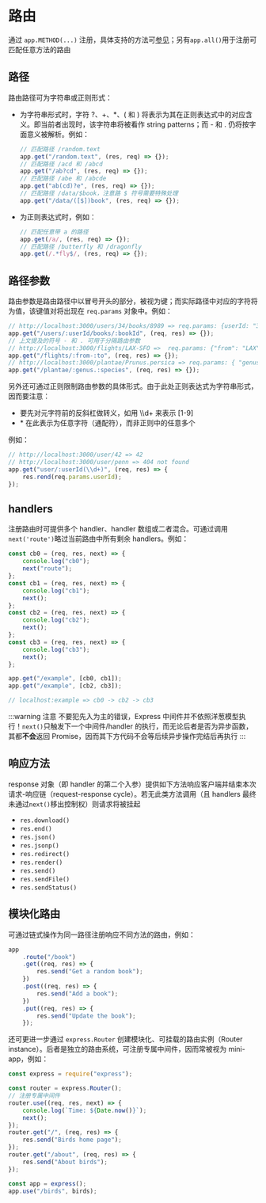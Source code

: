 # 路由

通过 `app.METHOD(...)` 注册，具体支持的方法可[参见](http://expressjs.com/en/4x/api.html#app.METHOD)；另有`app.all()`用于注册可匹配任意方法的路由

## 路径

路由路径可为字符串或正则形式：

- 为字符串形式时，字符 ?、+、\*、( 和 ) 将表示为其在正则表达式中的对应含义。即当前者出现时，该字符串将被看作 string patterns；而 - 和 . 仍将按字面意义被解析。例如：

  ```js
  // 匹配路径 /random.text
  app.get("/random.text", (res, req) => {});
  // 匹配路径 /acd 和 /abcd
  app.get("/ab?cd", (res, req) => {});
  // 匹配路径 /abe 和 /abcde
  app.get("ab(cd)?e", (res, req) => {});
  // 匹配路径 /data/$book，注意路 $ 符号需要特殊处理
  app.get("/data/([$])book", (res, req) => {});
  ```

- 为正则表达式时，例如：

  ```js
  // 匹配任意带 a 的路径
  app.get(/a/, (res, req) => {});
  // 匹配路径 /butterfly 和 /dragonfly
  app.get(/.*fly$/, (res, req) => {});
  ```

## 路径参数

路由参数是路由路径中以冒号开头的部分，被视为键；而实际路径中对应的字符将为值，该键值对将出现在 `req.params` 对象中。例如：

```js
// http://localhost:3000/users/34/books/8989 => req.params: {userId: "34", bookId: "8989"}
app.get("/users/:userId/books/:bookId", (req, res) => {});
// 上文提及的符号 - 和 . 可用于分隔路由参数
// http://localhost:3000/flights/LAX-SFO =>  req.params: {"from": "LAX", "to": "SFO"}
app.get("/flights/:from-:to", (req, res) => {});
// http://localhost:3000/plantae/Prunus.persica => req.params: { "genus": "Prunus", "species": "persica" }
app.get("/plantae/:genus.:species", (req, res) => {});
```

另外还可通过正则限制路由参数的具体形式。由于此处正则表达式为字符串形式，因而要注意：

- 要先对元字符前的反斜杠做转义，如用 \\\\d+ 来表示 [1-9]
- \* 在此表示为任意字符（通配符），而非正则中的任意多个

例如：

```js
// http://localhost:3000/user/42 => 42
// http://localhost:3000/user/penn => 404 not found
app.get("user/:userId(\\d+)", (req, res) => {
	res.rend(req.params.userId);
});
```

## handlers

注册路由时可提供多个 handler、handler 数组或二者混合。可通过调用`next('route')`略过当前路由中所有剩余 handlers。例如：

```js
const cb0 = (req, res, next) => {
	console.log("cb0");
	next("route");
};
const cb1 = (req, res, next) => {
	console.log("cb1");
	next();
};
const cb2 = (req, res, next) => {
	console.log("cb2");
	next();
};
const cb3 = (req, res, next) => {
	console.log("cb3");
	next();
};

app.get("/example", [cb0, cb1]);
app.get("/example", [cb2, cb3]);

// localhost:example => cb0 -> cb2 -> cb3
```

:::warning 注意
不要犯先入为主的错误，Express 中间件并不依照洋葱模型执行！`next()`只触发下一个中间件/handler 的执行，而无论后者是否为异步函数，其都**不会**返回 Promise，因而其下方代码不会等后续异步操作完结后再执行
:::

## 响应方法

response 对象（即 handler 的第二个入参）提供如下方法响应客户端并结束本次请求-响应链（request-response cycle）。若无此类方法调用（且 handlers 最终未通过`next()`移出控制权）则请求将被挂起

- `res.download()`
- `res.end()`
- `res.json()`
- `res.jsonp()`
- `res.redirect()`
- `res.render()`
- `res.send()`
- `res.sendFile()`
- `res.sendStatus()`

## 模块化路由

可通过链式操作为同一路径注册响应不同方法的路由，例如：

```js
app
	.route("/book")
	.get((req, res) => {
		res.send("Get a random book");
	})
	.post((req, res) => {
		res.send("Add a book");
	})
	.put((req, res) => {
		res.send("Update the book");
	});
```

还可更进一步通过 `express.Router` 创建模块化、可挂载的路由实例（Router instance）。后者是独立的路由系统，可注册专属中间件，因而常被视为 mini-app，例如：

```js
const express = require("express");

const router = express.Router();
// 注册专属中间件
router.use((req, res, next) => {
	console.log(`Time: ${Date.now()}`);
	next();
});
router.get("/", (req, res) => {
	res.send("Birds home page");
});
router.get("/about", (req, res) => {
	res.send("About birds");
});

const app = express();
app.use("/birds", birds);
```
